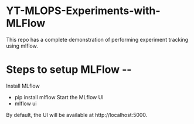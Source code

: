 # YT-MLOPS-Experiments-with-MLFlow
This repo has a complete demonstration of performing experiment tracking using mlflow.

# Steps to setup MLFlow --
Install MLflow 
- pip install mlflow
Start the MLflow UI 
- mlflow ui

By default, the UI will be available at http://localhost:5000.

